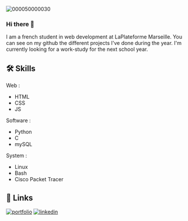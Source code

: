 ![000050000030](https://user-images.githubusercontent.com/115146768/236454534-d66b21e2-ab68-40fd-b1e6-008c4ded01be.jpg)


### Hi there 👋
I am a french student in web development at LaPlateforme Marseille.  You can see on my github the different projects I've done during the year. I'm currently looking for a work-study for the next school year.


## 🛠 Skills
Web : 
- HTML
- CSS
- JS

Software :
- Python
- C
- mySQL

System :
- Linux
- Bash
- Cisco Packet Tracer

## 🔗 Links
[![portfolio](https://img.shields.io/badge/my_portfolio-000?style=for-the-badge&logo=ko-fi&logoColor=white)](https://antonin-geslin-dugue.students-laplateforme.io/)
[![linkedin](https://img.shields.io/badge/linkedin-0A66C2?style=for-the-badge&logo=linkedin&logoColor=white)](https://www.linkedin.com/in/antonin-geslin-dugu%C3%A9-98868b211/)

